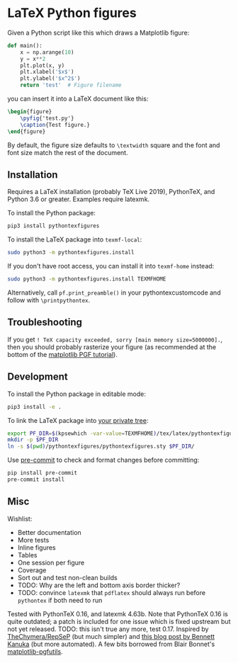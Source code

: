 # LaTeX Python figures

Given a Python script like this which draws a Matplotlib figure:
```python
def main():
    x = np.arange(10)
    y = x**2
    plt.plot(x, y)
    plt.xlabel('$x$')
    plt.ylabel('$x^2$')
    return 'test'  # Figure filename
```

you can insert it into a LaTeX document like this:

```latex
\begin{figure}
    \pyfig{'test.py'}
    \caption{Test figure.}
\end{figure}
```

By default, the figure size defaults to `\textwidth` square and the font and font size match the rest of the document.



## Installation
Requires a LaTeX installation (probably TeX Live 2019), PythonTeX, and Python 3.6 or greater.
Examples require latexmk.

To install the Python package:
```bash
pip3 install pythontexfigures
```

To install the LaTeX package into `texmf-local`:
```bash
sudo python3 -m pythontexfigures.install
```
If you don't have root access, you can install it into `texmf-home` instead:
```bash
sudo python3 -m pythontexfigures.install TEXMFHOME
```

Alternatively, call `pf.print_preamble()` in your pythontexcustomcode and follow with `\printpythontex`.


## Troubleshooting
If you get `! TeX capacity exceeded, sorry [main memory size=5000000].`, then you should probably rasterize your figure (as recommended at the bottom of the [matplotlib PGF tutorial](https://matplotlib.org/tutorials/text/pgf.html)).


## Development
To install the Python package in editable mode:
```bash
pip3 install -e .
```

To link the LaTeX package into [your private tree](https://www.texfaq.org/FAQ-privinst):
```bash
export PF_DIR=$(kpsewhich -var-value=TEXMFHOME)/tex/latex/pythontexfigures
mkdir -p $PF_DIR
ln -s $(pwd)/pythontexfigures/pythontexfigures.sty $PF_DIR/
```

Use [pre-commit](https://pre-commit.com) to check and format changes before committing:
```bash
pip install pre-commit
pre-commit install
```


## Misc

Wishlist:

* Better documentation
* More tests
* Inline figures
* Tables
* One session per figure
* Coverage
* Sort out and test non-clean builds
* TODO: Why are the left and bottom axis border thicker?
* TODO: convince `latexmk` that `pdflatex` should always run before `pythontex` if
  both need to run


Tested with PythonTeX 0.16, and latexmk 4.63b.
Note that PythonTeX 0.16 is quite outdated; a patch is included for one issue which is fixed upstream but not yet released.
TODO: this isn't true any more, test 0.17.
Inspired by [TheChymera/RepSeP](https://github.com/TheChymera/RepSeP) (but much simpler) and [this blog post by Bennett Kanuka](http://bkanuka.com/posts/native-latex-plots/) (but more automated).
A few bits borrowed from Blair Bonnet's [matplotlib-pgfutils](https://github.com/bcbnz/matplotlib-pgfutils).
